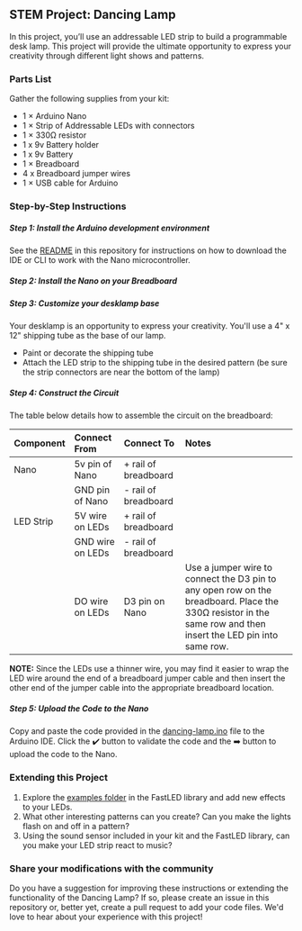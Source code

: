 ## STEM Project: Dancing Lamp

In this project, you’ll use an addressable LED strip to build a programmable desk lamp. This project will provide the ultimate opportunity to express your creativity through different light shows and patterns. 

### Parts List

Gather the following supplies from your kit:
- 1 × Arduino Nano
- 1 × Strip of Addressable LEDs with connectors
- 1 × 330Ω resistor
- 1 x 9v Battery holder
- 1 x 9v Battery
- 1 × Breadboard
- 4 x Breadboard jumper wires
- 1 × USB cable for Arduino

### Step-by-Step Instructions

##### Step 1: Install the Arduino development environment 
See the [README](https://github.com/gallopingdev/stem-projects/blob/main/README.md) in this repository for instructions on how to download the IDE or CLI to work with the Nano microcontroller.

##### Step 2: Install the Nano on your Breadboard

##### Step 3: Customize your desklamp base
Your desklamp is an opportunity to express your creativity. You'll use a 4" x 12" shipping tube as the base of our lamp. 
- Paint or decorate the shipping tube
- Attach the LED strip to the shipping tube in the desired pattern (be sure the strip connectors are near the bottom of the lamp)

##### Step 4: Construct the Circuit

The table below details how to assemble the circuit on the breadboard:

| Component | Connect From | Connect To | Notes |
| :------- | :-------------- | :--------- | :---------- |
| Nano |  5v pin of Nano | + rail of breadboard |  |
|  | GND pin of Nano | - rail of breadboard |  |
| LED Strip | 5V wire on LEDs | + rail of breadboard |  |
|  | GND wire on LEDs | - rail of breadboard |  |
|  | DO wire on LEDs | D3 pin on Nano | Use a jumper wire to connect the D3 pin to any open row on the breadboard. Place the 330Ω resistor in the same row and then insert the LED pin into same row. |

**NOTE:** Since the LEDs use a thinner wire, you may find it easier to wrap the LED wire around the end of a breadboard jumper cable and then insert the other end of the jumper cable into the appropriate breadboard location.

##### Step 5: Upload the Code to the Nano

Copy and paste the code provided in the [dancing-lamp.ino](https://github.com/gallopingdev/stem-projects/blob/main/dancing-lamp/dancing-lamp.ino) file to the Arduino IDE. Click the ✔️ button to validate the code and the ➡️ button to upload the code to the Nano.

### Extending this Project

1. Explore the [examples folder](https://github.com/FastLED/FastLED/tree/master/examples) in the FastLED library and add new effects to your LEDs.
2. What other interesting patterns can you create? Can you make the lights flash on and off in a pattern?
3. Using the sound sensor included in your kit and the FastLED library, can you make your LED strip react to music?

### Share your modifications with the community

Do you have a suggestion for improving these instructions or extending the functionality of the Dancing Lamp? If so, please create an issue in this repository or, better yet, create a pull request to add your code files. We'd love to hear about your experience with this project!

